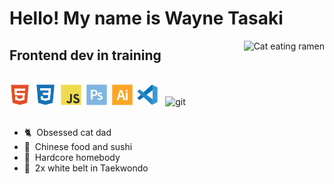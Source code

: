 
<h1> Hello! My name is Wayne Tasaki </h1>
<img align="right" alt="Cat eating ramen" height="160px" src="https://c.tenor.com/FyvK4Dx21McAAAAi/mochi-food.gif"/>
<h2> Frontend dev in training</h2>
<br>
<span>
<img src="https://raw.githubusercontent.com/devicons/devicon/2ae2a900d2f041da66e950e4d48052658d850630/icons/html5/html5-plain.svg" alt="html5" width="33" height="33"/> 
<img src="https://raw.githubusercontent.com/devicons/devicon/2ae2a900d2f041da66e950e4d48052658d850630/icons/css3/css3-plain.svg" alt="css3" width="33" height="33"/> 
<img src="https://raw.githubusercontent.com/devicons/devicon/2ae2a900d2f041da66e950e4d48052658d850630/icons/javascript/javascript-original.svg" alt="javascript" width="33" height="33"/> 
<img src="https://raw.githubusercontent.com/devicons/devicon/2ae2a900d2f041da66e950e4d48052658d850630/icons/photoshop/photoshop-plain.svg" alt="photoshop" width="33" height="33"/> 
<img src="https://raw.githubusercontent.com/devicons/devicon/2ae2a900d2f041da66e950e4d48052658d850630/icons/illustrator/illustrator-plain.svg" alt="illustrator" width="33" height="33"/> 
<img src="https://raw.githubusercontent.com/devicons/devicon/2ae2a900d2f041da66e950e4d48052658d850630/icons/vscode/vscode-original.svg" alt="visual studio code" width="33" height="33"/>  
<img src="https://cdn.jsdelivr.net/gh/devicons/devicon/icons/git/git-original.svg" alt="git" width="33" height="33"/></span>
<br><br>

* 🐈  Obsessed cat dad
* 🥡  Chinese food and sushi
* 🏡  Hardcore homebody
* 🥋  2x white belt in Taekwondo <br><br>


